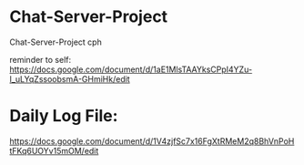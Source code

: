 # Chat-Server-Project
Chat-Server-Project cph


reminder to self:
https://docs.google.com/document/d/1aE1MlsTAAYksCPpI4YZu-I_uLYqZssoobsmA-GHmiHk/edit






# Daily Log File:
https://docs.google.com/document/d/1V4zjfSc7x16FgXtRMeM2q8BhVnPoHtFKq6UOYv15mOM/edit